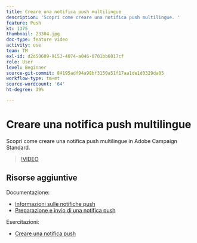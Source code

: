 ```yaml
---
title: Creare una notifica push multilingue
description: 'Scopri come creare una notifica push multilingue. '
feature: Push
kt: 1375
thumbnail: 23304.jpg
doc-type: feature video
activity: use
team: TM
exl-id: d2d50689-9153-4074-a046-0701bb6017cf
role: User
level: Beginner
source-git-commit: 84195adf94a98bf3150a51f17aa1de1d0329da05
workflow-type: tm+mt
source-wordcount: '64'
ht-degree: 39%

---
```


# Creare una notifica push multilingue

Scopri come creare una notifica push multilingue in Adobe Campaign Standard.

>[!VIDEO](https://video.tv.adobe.com/v/23304?quality=12)

## Risorse aggiuntive

Documentazione:

* [Informazioni sulle notifiche push](https://experienceleague.adobe.com/docs/campaign-standard/using/communication-channels/push-notifications/about-push-notifications.html)
* [Preparazione e invio di una notifica push](https://experienceleague.adobe.com/docs/campaign-standard/using/communication-channels/push-notifications/preparing-and-sending-a-push-notification.html)

Esercitazioni:

* [Creare una notifica push](/help/communication-channels/mobile/push-notifications/creating-a-push-notification.md)
